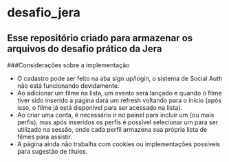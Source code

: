 # desafio_jera
Esse repositório criado para armazenar os arquivos do desafio prático da Jera
----
###Considerações sobre a implementação
- O cadastro pode ser feito na aba sign up/login, o sistema de Social Auth não está funcionando devidamente.
 - Ao adicionar um filme na lista, um evento será lançado e quando o filme tiver sido inserido a página dará um refresh voltando para o início (após isso, o filme já está disponível para ser acessado na lista).
 - Ao criar uma conta, é necessário ir no painel para incluir um (ou mais perfis), mas após inseridos os perfis é possível selecionar um para ser utilizado na sessão, onde cada perfil armazena sua própria lista de filmes para assistir.
 - A página ainda não trabalha com cookies ou implementações possíveis para sugestão de títulos.